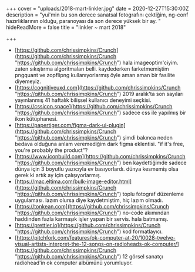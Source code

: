+++
cover = "uploads/2018-mart-linkler.jpg"
date = 2020-12-27T15:30:00Z
description = "yui'min bu son derece sanatsal fotografını çektiğim, ng-conf hazırlıklarının olduğu, paranoyası da son derece yüksek bir ay. "
hideReadMore = false
title = "linkler ~ mart 2018"

+++
* [https://github.com/chrissimpkins/Crunch](https://github.com/chrissimpkins/Crunch "https://github.com/chrissimpkins/Crunch") hala imageoptim'ciyim. zaten sıkıştırma algoritmaları belli. kaydederken farketmemiştim pngquant ve zopflipng kullanıyorlarmış öyle aman aman bir fasilite diyemeyiz.
* [https://cognitiveuxd.com](https://github.com/chrissimpkins/Crunch "https://github.com/chrissimpkins/Crunch") 2019 aralık'ta son sayıları yayınlanmış 41 haftalık bilişsel kullanıcı deneyimi seçkisi.
* [https://cssicon.space](https://github.com/chrissimpkins/Crunch "https://github.com/chrissimpkins/Crunch") sadece css ile yapılmış bir ikon kütüphanesi.
* [https://papertiger.com/figma-dark-ui-plugin](https://github.com/chrissimpkins/Crunch "https://github.com/chrissimpkins/Crunch") şimdi bakınca neden bedava olduğuna anlam veremediğim dark figma eklentisi. "if it's free, you're probably the product"?
* [https://www.iconbuild.com](https://github.com/chrissimpkins/Crunch "https://github.com/chrissimpkins/Crunch") ben kaydettiğimde sadece dünya için 3 boyutlu yazıcıyla ev basıyorlardı. dünya kesmemiş olsa gerek ki artık ay için çalışıyorlarmış.
* [https://mac.eltima.com/bulk-image-editor.html](https://github.com/chrissimpkins/Crunch "https://github.com/chrissimpkins/Crunch") toplu fotograf düzenleme uygulaması. lazım olursa diye kaydetmiştim, hiç lazım olmadı.
* [https://tonkean.com](https://github.com/chrissimpkins/Crunch "https://github.com/chrissimpkins/Crunch") no-code akımından haddinden fazla karmaşık işler yapan bir servis. hala batmamış.
* [https://prettier.io](https://github.com/chrissimpkins/Crunch "https://github.com/chrissimpkins/Crunch") kod formatlayıcı.
* [https://pitchfork.com/features/ok-computer-at-20/10028-twelve-visual-artists-interpret-the-12-songs-on-radioheads-ok-computer/](https://github.com/chrissimpkins/Crunch "https://github.com/chrissimpkins/Crunch") 12 görsel sanatçı radiohead'in ok computer albümünü yorumluyor.
